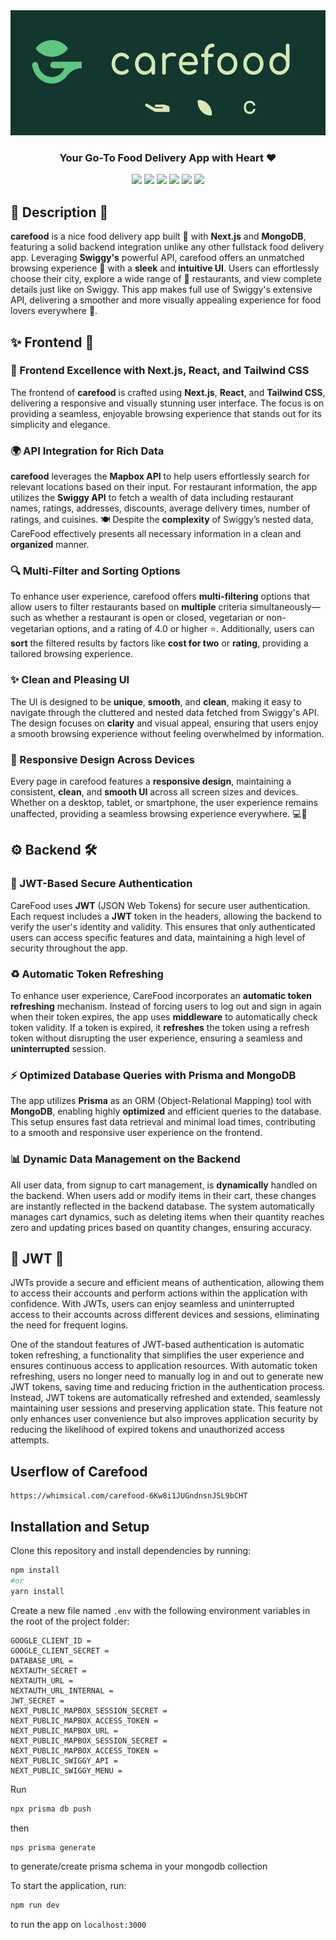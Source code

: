 <div align="center">
  
<img src="/public/personal/forgithub.png" alt="Circular Image" width="580" height="200">

</div>
<h3 align="center"> Your Go-To Food Delivery App with Heart ❤ </h3>

<p align="center">
     <img src = "https://img.shields.io/badge/React-219ebc?style=for-the-badge&logo=React&logoColor=white" />
     <img src = "https://img.shields.io/badge/Prisma-5849BE?style=for-the-badge&logo=Prisma&logoColor=white" />
     <img src = "https://img.shields.io/badge/nextjs-%23000000.svg?style=for-the-badge&logo=next.js&logoColor=white" />
     <img src = "https://img.shields.io/badge/mongodb-%2347A248.svg?style=for-the-badge&logo=mongodb&logoColor=white" />
     <img src = "https://img.shields.io/badge/redux-%23311C87.svg?style=for-the-badge&logo=redux&logoColor=white" />
     <img src = "https://img.shields.io/badge/JWT-%23000000.svg?style=for-the-badge&logo=json-web-tokens&logoColor=white" />
 </p>

<h2> 🌟 Description 🌟</h2>
<p> 
<strong>carefood</strong> is a nice food delivery app built 🚀 with <strong>Next.js</strong> and <strong>MongoDB</strong>, featuring a solid backend integration unlike any other fullstack food delivery app. Leveraging <strong>Swiggy's</strong> powerful API, carefood offers an unmatched browsing experience 🎉 with a <strong>sleek</strong> and <strong>intuitive UI</strong>. Users can effortlessly choose their city, explore a wide range of 🎉 restaurants, and view complete details just like on Swiggy. This app makes full use of Swiggy's extensive API, delivering a smoother and more visually appealing experience for food lovers everywhere 🚀.
</p>

<h2> ✨ Frontend 📐 </h2>
  <h3>🎨 Frontend Excellence with Next.js, React, and Tailwind CSS</h3>
The frontend of <strong>carefood</strong> is crafted using <strong>Next.js</strong>, <strong>React</strong>, and <strong>Tailwind CSS</strong>, delivering a responsive and visually stunning user interface. The focus is on providing a seamless, enjoyable browsing experience that stands out for its simplicity and elegance.

<h3>🌍 API Integration for Rich Data</h3>
<strong>carefood</strong> leverages the <strong>Mapbox API</strong> to help users effortlessly search for relevant locations based on their input. For restaurant information, the app utilizes the <strong>Swiggy API</strong> to fetch a wealth of data including restaurant names, ratings, addresses, discounts, average delivery times, number of ratings, and cuisines. 🍽️ Despite the <strong>complexity</strong> of Swiggy’s nested data, CareFood effectively presents all necessary information in a clean and <strong>organized</strong> manner.

<h3>🔍 Multi-Filter and Sorting Options</h3>
To enhance user experience, carefood offers <strong>multi-filtering</strong> options that allow users to filter restaurants based on <strong>multiple</strong> criteria simultaneously—such as whether a restaurant is open or closed, vegetarian or non-vegetarian options, and a rating of 4.0 or higher ⭐. Additionally, users can <strong>sort</strong> the filtered results by factors like <strong>cost for two</strong> or <strong>rating</strong>, providing a tailored browsing experience.

<h3>✨ Clean and Pleasing UI</h3>
The UI is designed to be <strong>unique</strong>, <strong>smooth</strong>, and <strong>clean</strong>, making it easy to navigate through the cluttered and nested data fetched from Swiggy's API. The design focuses on <strong>clarity</strong> and visual appeal, ensuring that users enjoy a smooth browsing experience without feeling overwhelmed by information.

<h3>📱 Responsive Design Across Devices</h3>
Every page in carefood features a <strong>responsive design</strong>, maintaining a consistent, <strong>clean</strong>, and <strong>smooth UI</strong> across all screen sizes and devices. Whether on a desktop, tablet, or smartphone, the user experience remains unaffected, providing a seamless browsing experience everywhere. 💻📱

<h2>⚙️ Backend 🛠️</h2>
<h3>🔑 JWT-Based Secure Authentication</h3>
CareFood uses <strong>JWT</strong> (JSON Web Tokens) for secure user authentication. Each request includes a <strong>JWT</strong> token in the headers, allowing the backend to verify the user's identity and validity. This ensures that only authenticated users can access specific features and data, maintaining a high level of security throughout the app.

<h3>♻️ Automatic Token Refreshing</h3>
To enhance user experience, CareFood incorporates an <strong>automatic token refreshing</strong> mechanism. Instead of forcing users to log out and sign in again when their token expires, the app uses <strong>middleware</strong> to automatically check token validity. If a token is expired, it <strong>refreshes</strong> the token using a refresh token without disrupting the user experience, ensuring a seamless and <strong>uninterrupted</strong> session.

<h3>⚡ Optimized Database Queries with Prisma and MongoDB</h3>
The app utilizes <strong>Prisma</strong> as an ORM (Object-Relational Mapping) tool with <strong>MongoDB</strong>, enabling highly <strong>optimized</strong> and efficient queries to the database. This setup ensures fast data retrieval and minimal load times, contributing to a smooth and responsive user experience on the frontend.

<h3>📊 Dynamic Data Management on the Backend</h3>
All user data, from signup to cart management, is <strong>dynamically</strong> handled on the backend. When users add or modify items in their cart, these changes are instantly reflected in the backend database. The system automatically manages cart dynamics, such as deleting items when their quantity reaches zero and updating prices based on quantity changes, ensuring accuracy.

<h2> 🔐 JWT 🔑 </h2>
<p>
JWTs provide a secure and efficient means of authentication, allowing them to access their accounts and perform actions within the application with confidence. With JWTs, users can enjoy seamless and uninterrupted access to their accounts across different devices and sessions, eliminating the need for frequent logins.

One of the standout features of JWT-based authentication is automatic token refreshing, a functionality that simplifies the user experience and ensures continuous access to application resources. With automatic token refreshing, users no longer need to manually log in and out to generate new JWT tokens, saving time and reducing friction in the authentication process. Instead, JWT tokens are automatically refreshed and extended, seamlessly maintaining user sessions and preserving application state. This feature not only enhances user convenience but also improves application security by reducing the likelihood of expired tokens and unauthorized access attempts.
</p>
<h2> Userflow of Carefood </h2>

```
https://whimsical.com/carefood-6Kw8i1JUGndnsnJSL9bCHT
```

<h2>
  Installation and Setup
</h2>

<p>
  Clone this repository and install dependencies by running:

  ```bash
npm install
#or
yarn install
```

Create a new file named `.env` with the following environment variables in the root of the project folder:
``` env
GOOGLE_CLIENT_ID =
GOOGLE_CLIENT_SECRET =
DATABASE_URL =
NEXTAUTH_SECRET =
NEXTAUTH_URL =
NEXTAUTH_URL_INTERNAL =
JWT_SECRET =
NEXT_PUBLIC_MAPBOX_SESSION_SECRET =
NEXT_PUBLIC_MAPBOX_ACCESS_TOKEN =
NEXT_PUBLIC_MAPBOX_URL =
NEXT_PUBLIC_MAPBOX_SESSION_SECRET =
NEXT_PUBLIC_MAPBOX_ACCESS_TOKEN =
NEXT_PUBLIC_SWIGGY_API =
NEXT_PUBLIC_SWIGGY_MENU =
```

Run
```bash
npx prisma db push
```
then
```bash
nps prisma generate
```
to generate/create prisma schema in your mongodb collection

To start the application, run:
```bash
npm run dev
```
to run the app on ```localhost:3000```
</p>
